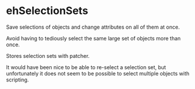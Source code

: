 # ehSelectionSets

Save selections of objects and change attributes on all of them at once.

Avoid having to tediously select the same large set of objects more than once.

Stores selection sets with patcher.


It would have been nice to be able to re-select a selection set, but unfortunately it does not seem to be possible to select multiple objects with scripting.
